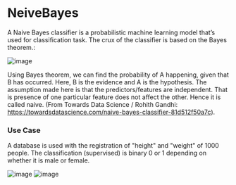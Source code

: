 # NeiveBayes
A Naive Bayes classifier is a probabilistic machine learning model that’s used for classification task. The crux of the classifier is based on the Bayes theorem.:

![image](https://user-images.githubusercontent.com/86708470/167204335-c29039e8-a629-480f-a03a-1ebabce2771c.png)

Using Bayes theorem, we can find the probability of A happening, given that B has occurred. Here, B is the evidence and A is the hypothesis. The assumption made here is that the predictors/features are independent. That is presence of one particular feature does not affect the other. Hence it is called naive.
(From Towards Data Science / Rohith Gandhi: https://towardsdatascience.com/naive-bayes-classifier-81d512f50a7c).

### Use Case
A database is used with the registration of "height" and "weight" of 1000 people. The classification (supervised) is binary 0 or 1 depending on whether it is male or female.

![image](https://user-images.githubusercontent.com/86708470/167209030-c4f5492a-d757-43f4-ac6a-230f67616319.png)
![image](https://user-images.githubusercontent.com/86708470/167209194-3a8e2bc7-0cc6-468f-85e0-8530d6affcce.png)
